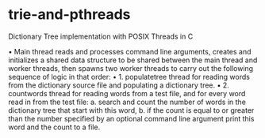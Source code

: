 # trie-and-pthreads
Dictionary Tree implementation with POSIX Threads in C

•	Main thread reads and processes command line arguments, creates and initializes a shared data structure to be shared between the main thread and worker threads, then spawns two worker threads to carry out the following sequence of logic in that order:
•	1. populatetree thread for reading words from the dictionary source file and populating a dictionary tree.
•	2. countwords thread for reading words from a test file, and for every word read in from the test file: a. search and count the number of words in the dictionary tree that start with this word, b. if the count is equal to or greater than the number specified by an optional command line argument print this word and the count to a file.
